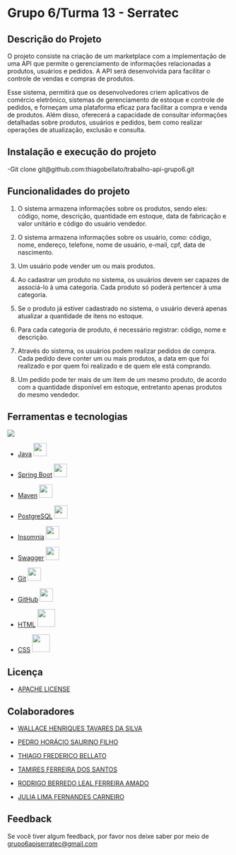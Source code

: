 # Grupo 6/Turma 13 - Serratec

## Descrição do Projeto
<p>O projeto consiste na criação de um marketplace com a implementação de uma API que permite o gerenciamento de informações relacionadas a produtos, usuários e pedidos. A API será desenvolvida para facilitar o controle de vendas e compras de produtos.

Esse sistema, permitirá que os desenvolvedores criem aplicativos de comércio eletrônico, sistemas de gerenciamento de estoque e controle de pedidos, e forneçam uma plataforma eficaz para facilitar a compra e venda de produtos. Além disso, oferecerá a capacidade de consultar informações detalhadas sobre produtos, usuários e pedidos, bem como realizar operações de atualização, exclusão e consulta. </p>

## Instalação e execução do projeto
<p>-Git clone git@github.com:thiagobellato/trabalho-api-grupo6.git</p>

## Funcionalidades do projeto
1. O sistema armazena informações sobre os produtos, sendo eles: código, nome, descrição, quantidade em estoque, data de fabricação e valor unitário e código do usuário vendedor.

2. O sistema armazena informações sobre os usuário, como: código, nome,
endereço, telefone, nome de usuário, e-mail, cpf, data de nascimento.

3. Um usuário pode vender um ou mais produtos.

4. Ao cadastrar um produto no sistema, os usuários devem ser capazes de
associá-lo à uma categoria. Cada produto só poderá pertencer à uma
categoria.

5. Se o produto já estiver cadastrado no sistema, o usuário deverá apenas
atualizar a quantidade de itens no estoque.
6. Para cada categoria de produto, é necessário registrar: código, nome e
descrição.

7. Através do sistema, os usuários podem realizar pedidos de compra. Cada
pedido deve conter um ou mais produtos, a data em que foi realizado e por
quem foi realizado e de quem ele está comprando.

8. Um pedido pode ter mais de um item de um mesmo produto, de acordo com a
quantidade disponível em estoque, entretanto apenas produtos do mesmo
vendedor.

## Ferramentas e tecnologias
<img src="https://img.shields.io/badge/https%3A%2F%2Fgithub.com%2Fthiagobellato%2Ftrabalho-api-grupo6">

- [Java](https://www.java.com/pt-BR/) <img loading="lazy" src="https://cdn.jsdelivr.net/gh/devicons/devicon/icons/java/java-original.svg" width="30" height="30"/>

- [Spring Boot](https://spring.io/projects/spring-boot) <img loading="lazy" src="https://cdn.jsdelivr.net/gh/devicons/devicon/icons/spring/spring-original.svg" width="30" height="30"/>

- [Maven](https://maven.apache.org/) <img loading="lazy" src="https://alternative.me/media/256/apache-ant-icon-0roq6nf9u9vnbxx8-c.png" width="30" height="30"/>

- [PostgreSQL](https://www.postgresql.org/) <img loading="lazy" src="https://cdn.jsdelivr.net/gh/devicons/devicon/icons/postgresql/postgresql-original.svg" width="30" height="30"/>

- [Insomnia](https://insomnia.rest/download) <img loading="lazy" src="https://seeklogo.com/images/I/insomnia-logo-A35E09EB19-seeklogo.com.png" width="30" height="30"/>

- [Swagger](https://swagger.io/) <img loading="lazy" src="https://cdn4.iconfinder.com/data/icons/colorful-design-basic-icons-1/550/coding_code_green-512.png" width="30" height="30"/>

- [Git]() <img loading="lazy" src="https://cdn.jsdelivr.net/gh/devicons/devicon/icons/git/git-original.svg" width="30" height="30"/>

- [GitHub]() <img loading="lazy" src="https://cdn.jsdelivr.net/gh/devicons/devicon/icons/github/github-original.svg" width="30" height="30"/>

- [HTML]() <img loading="lazy" src="https://cdn.jsdelivr.net/gh/devicons/devicon/icons/html5/html5-original.svg" width="40" height="40"/> 

- [CSS]() <img loading="lazy" src="https://cdn.jsdelivr.net/gh/devicons/devicon/icons/css3/css3-original.svg" width="40" height="40"/>

## Licença 
- [APACHE LICENSE](https://www.apache.org/licenses/LICENSE-2.0)

## Colaboradores
- [WALLACE HENRIQUES TAVARES DA SILVA](https://github.com/WallaceHenriques)

- [PEDRO HORÁCIO SAURINO FILHO](https://github.com/Pedroh88)

- [THIAGO FREDERICO BELLATO](https://github.com/thiagobellato)

- [TAMIRES FERREIRA DOS SANTOS](https://github.com/tamiresf)

- [RODRIGO BERREDO LEAL FERREIRA AMADO](https://github.com/rblfa)

- [JULIA LIMA FERNANDES CARNEIRO](https://github.com/juliafclima)

## Feedback

Se você tiver algum feedback, por favor nos deixe saber por meio de grupo6apiserratec@gmail.com
